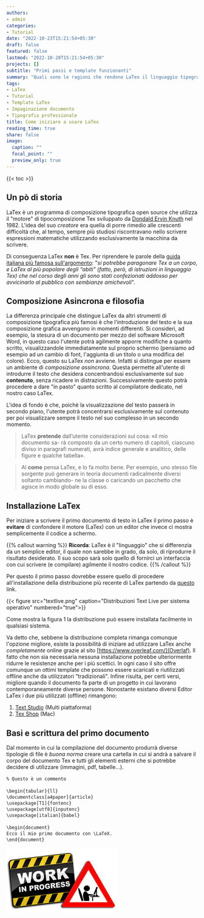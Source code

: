 ```yaml
---
authors:
- admin
categories:
- Tutorial
date: "2022-10-23T15:21:54+05:30"
draft: false
featured: false
lastmod: "2022-10-28T15:21:54+05:30"
projects: []
subtitle: "Primi passi e template funzionanti"
summary: "Quali sono le ragioni che rendono LaTex il linguaggio tipografico più utilizzato in ambito accademico? Una breve guida sui vantaggi che potrai sperimentare durante il suo utilizzo, i primi passi da compiere e alcuni template da riutilizzare nei tuoi progetti."
tags:
- LaTex
- Tutorial
- Template LaTex
- Impaginazione documento
- Tipografia professionale
title: Come iniziare a usare LaTex
reading_time: true 
share: false
image:
  caption: ""
  focal_point: ""
  preview_only: true
---
```



{{< toc >}}

## Un pò di storia

LaTex è un programma di composizione tipografica open source che utilizza il "motore" di tipocomposizione Tex sviluppato da [Dondald Ervin Knuth](https://en.wikipedia.org/wiki/Donald_Knuth) nel 1982. L'idea del suo *creatore* era quella di  porre rimedio alle crescenti difficoltà che, al tempo, sempre più studiosi riscontravano nello scrivere espressioni matematiche utilizzando esclusivamente la macchina da scrivere.

Di conseguenza LaTex **non** è Tex. Per riprendere le parole della [guida italiana più famosa sull'argomento](http://www.lorenzopantieri.net/LaTeX_files/ArteLaTeX.pdf): "*si potrebbe paragonare Tex a un corpo, e LaTex al più popolare degli “abiti” (fatto, però, di istruzioni in linguaggio Tex) che nel corso degli anni gli sono stati confezionati addosso per avvicinarlo al pubblico con sembianze amichevoli*".

## Composizione Asincrona e filosofia

La differenza principale che distingue LaTex da altri strumenti di composizione tipografica più famosi è che l'introduzione del testo e la sua composizione grafica avvengono in momenti differenti.
Si consideri, ad esempio, la stesura di un documento per mezzo del software Microsoft Word, in questo caso l'utente potrà agilmente apporre modifiche a quanto scritto, visualizzandole immediatamente sul proprio schermo (pensiamo ad esempio ad un cambio di font, l'aggiunta di un titolo o una modifica del colore).
Ecco, questo su LaTex *non* avviene. Infatti si distingue per essere un ambiente di *composizione assincrona*. Questa permette all'utente di introdurre il testo che desidera concentrandosi esclusivamente sul suo **contenuto**, senza ricadere in distrazioni. Successivamente questo potrà procedere a dare "in pasto" quanto scritto al compilatore dedicato, nel nostro caso LaTex.

L'idea di fondo è che, poichè la visualizzazione del testo passerà in secondo piano, l'utente potrà concentrarsi esclusivamente sul contenuto per poi visualizzare sempre il testo nel suo complesso in un secondo momento.

> LaTex **pretende** dall’utente considerazioni sul cosa: «il mio documento sa-
rà composto da un certo numero di capitoli, ciascuno diviso in paragrafi
numerati, avrà indice generale e analitico, delle figure e qualche tabella».

> Al **come** pensa LaTex, e lo fa molto bene. Per esempio, uno stesso file sorgente
può generare in teoria documenti radicalmente diversi soltanto cambiando-
ne la classe o caricando un pacchetto che agisce in modo globale su di esso.

## Installazione LaTex

Per iniziare a scrivere il primo documento di testo in LaTex il primo passo è **evitare** di confondere il motore (LaTex) con un editor che invece ci mostra semplicemente il codice a schermo.

{{% callout warning %}}
**Ricorda**: LaTex è il "linguaggio" che si differenzia da un semplice editor, il quale non sarebbe in grado, da solo, di riprodurre il risultato desiderato. Il suo scopo sarà solo quello di fornirci un interfaccia con cui scrivere (e compilare) agilmente il nostro codice.
{{% /callout %}}

Per questo il primo passo dovrebbe essere quello di procedere all'installazione della distribuzione più recente di LaTex partendo da [questo](https://www.tug.org/texlive/) link.

{{< figure src="textlive.png" caption="Distribuzioni Text Live per sistema operativo" numbered="true">}}


Come mostra la figura 1 la distribuzione può essere installata facilmente in qualsiasi sistema.

Va detto che, sebbene la distribuzione completa rimanga comunque l'opzione migliore, esiste la possibilità di iniziare ad utilizzare LaTex anche *completamente* online grazie al sito [https://www.overleaf.com/](Overlaf). Il fatto che non sia necessaria nessuna installazione potrebbe ulteriormente ridurre le resistenze anche per i più scettici.
In ogni caso il sito offre comunque un ottimi template che possono essere scaricati e riutilizzati offline anche da utilizzatori "tradizionali". Infine risulta, per certi versi, migliore quando il documento fa parte di un progetto in cui lavorano contemporaneamente diverse persone.
Nonostante esistano diversi Editor LaTex i due più utilizzati (offline) rimangono:

  1. [Text Studio](http://www.texstudio.org/) (Multi piattaforma)
  2. [Tex Shop](http://www.uoregon.edu/~koch/texshop/) (Mac)
  
## Basi e scrittura del primo documento

Dal momento in cui la compilazione del documento produrrà diverse tipologie di file è *buona norma* creare una cartella in cui si andrà a salvare il corpo del documento Tex e tutti gli elementi esterni che si potrebbe decidere di utilizzare (immagini, pdf, tabelle...).

```{=latex}
% Questo è un commento

\begin{tabular}{ll}
\documentclass[a4paper]{article}
\usepackage[T1]{fontenc}
\usepackage[utf8]{inputenc}
\usepackage[italian]{babel}

\begin{document}
Ecco il mio primo documento con \LaTeX.
\end{document}

```
![Alt text here](imm.jpg "Sto ancora lavorando a questo articolo, ripassa tra qualche giorno per leggere la sua versione definitiva")
